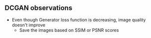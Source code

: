 ## DCGAN observations

- Even though Generator loss function is decreasing, image quality doesn't improve
    - Save the images based on SSIM or PSNR scores
